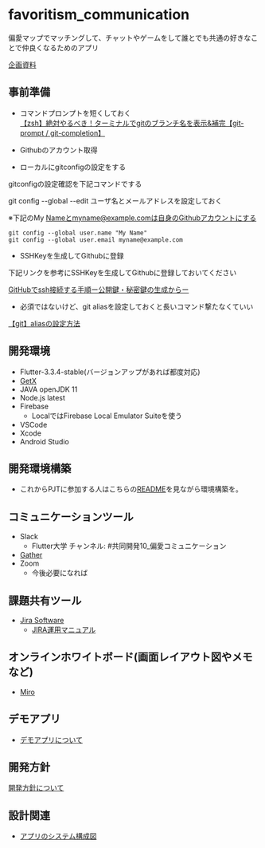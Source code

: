 # favoritism_communication

偏愛マップでマッチングして、チャットやゲームをして誰とでも共通の好きなことで仲良くなるためのアプリ

[企画資料](https://docs.google.com/presentation/d/1LxMSLHyVTsuxiJAP1ZouPC1TwuA1Yk-DCf8RU-pRduM/edit#slide=id.g35f391192_00)

## 事前準備

- コマンドプロンプトを短くしておく  
[【zsh】絶対やるべき！ターミナルでgitのブランチ名を表示&補完【git-prompt / git-completion】](https://qiita.com/mikan3rd/items/d41a8ca26523f950ea9d)

- Githubのアカウント取得

- ローカルにgitconfigの設定をする

gitconfigの設定確認を下記コマンドでする

git config --global --edit
ユーザ名とメールアドレスを設定しておく

※下記のMy Nameとmyname@example.comは自身のGithubアカウントにする

```
git config --global user.name "My Name"
git config --global user.email myname@example.com
```

- SSHKeyを生成してGithubに登録

下記リンクを参考にSSHKeyを生成してGithubに登録しておいてください

[GitHubでssh接続する手順ー公開鍵・秘密鍵の生成からー](https://qiita.com/shizuma/items/2b2f873a0034839e47ce)

- 必須ではないけど、git aliasを設定しておくと長いコマンド撃たなくていい

[【git】aliasの設定方法](https://qiita.com/chihiro/items/04813c707cc665de67c5)

## 開発環境

- Flutter-3.3.4-stable(バージョンアップがあれば都度対応)
- [GetX](https://pub.dev/packages/get)
- JAVA openJDK 11
- Node.js latest
- Firebase
    - LocalではFirebase Local Emulator Suiteを使う
- VSCode
- Xcode
- Android Studio

## 開発環境構築

- これからPJTに参加する人はこちらの[README](./docs/development-environment/setup-development-environment.md)を見ながら環境構築を。

## コミュニケーションツール

- Slack
    - Flutter大学 チャンネル: #共同開発10_偏愛コミュニケーション
- [Gather](https://app.gather.town/app/CY1l1sdAwjczATVs/favoritism_communication)
- Zoom
    - 今後必要になれば

## 課題共有ツール

- [Jira Software](https://joint-dev.atlassian.net/jira/software/c/projects/FC/boards/1)
    - [JIRA運用マニュアル](./docs/jira/jira_operation_manual.md)

## オンラインホワイトボード(画面レイアウト図やメモなど)

- [Miro](https://miro.com/app/board/uXjVPNQ7qZ4=/)

## デモアプリ

- [デモアプリについて](./docs/demo/demo.md)

## 開発方針

[開発方針について](./docs/development-policy/development-policy.md)

## 設計関連

- [アプリのシステム構成図](./docs/app-design/app-system-diagram/app-system-diagram.md)
